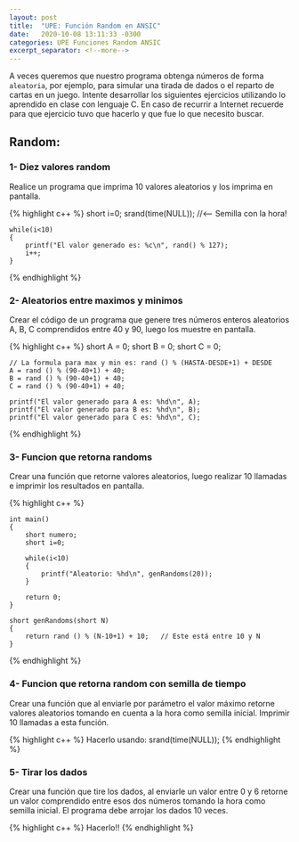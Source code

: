 ```yaml
---
layout: post
title:  "UPE: Función Random en ANSIC"
date:   2020-10-08 13:11:33 -0300
categories: UPE Funciones Random ANSIC
excerpt_separator: <!--more-->
---
```



A veces queremos que nuestro programa obtenga números de forma `aleatoria`, por ejemplo, para simular una tirada de dados o el reparto de cartas en un juego. <!--more--> Intente desarrollar los siguientes ejercicios utilizando lo aprendido en clase con lenguaje C. En caso de recurrir a Internet recuerde para que ejercicio tuvo que hacerlo y que fue lo que necesito buscar.

## Random:

### 1- Diez valores random
Realice un programa que imprima 10 valores aleatorios y los imprima en pantalla.

{% highlight c++ %}
    short i=0;
    srand(time(NULL)); //<-- Semilla con la hora!

    while(i<10)
    {
        printf("El valor generado es: %c\n", rand() % 127);
        i++;
    }
{% endhighlight %}

### 2- Aleatorios entre maximos y minimos
Crear el código de un programa que genere tres números enteros aleatorios A, B, C comprendidos entre 40 y 90, luego los muestre en pantalla.

{% highlight c++ %}
    short A = 0;
    short B = 0;
    short C = 0;

    // La formula para max y min es: rand () % (HASTA-DESDE+1) + DESDE
    A = rand () % (90-40+1) + 40;
    B = rand () % (90-40+1) + 40;
    C = rand () % (90-40+1) + 40;

    printf("El valor generado para A es: %hd\n", A);
    printf("El valor generado para B es: %hd\n", B);
    printf("El valor generado para C es: %hd\n", C);
{% endhighlight %}

### 3- Funcion que retorna randoms
Crear una función que retorne valores aleatorios, luego realizar 10 llamadas e imprimir los resultados en pantalla.

{% highlight c++ %}

    int main()
    {
        short numero;
        short i=0;

        while(i<10)
        {
            printf("Aleatorio: %hd\n", genRandoms(20));
        }
        
        return 0;
    }

    short genRandoms(short N)
    {
        return rand () % (N-10+1) + 10;   // Este está entre 10 y N
    }

{% endhighlight %}

### 4- Funcion que retorna random con semilla de tiempo
Crear una función que al enviarle por parámetro el valor máximo retorne valores aleatorios tomando en cuenta a la hora como semilla inicial. Imprimir 10 llamadas a esta función.

{% highlight c++ %}
    Hacerlo usando: srand(time(NULL));
{% endhighlight %}

### 5- Tirar los dados
Crear una función que tire los dados, al enviarle un valor entre 0 y 6 retorne un valor comprendido entre esos dos números tomando la hora como semilla inicial. El programa debe arrojar los dados 10 veces.

{% highlight c++ %}
    Hacerlo!!
{% endhighlight %}